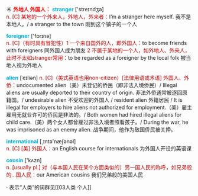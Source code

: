 ☀ <font color="red">**外地人 外国人：**</font>
<font color="sky blue">**stranger**</font> ['streɪndӡə]  
<font color="#c00000">n. [C] 某地的一个外来人，外地人，外来者：</font>I’m a stranger here myself. 我不是本地人。/ a stranger to the town 刚到这个镇子的一个人

<font color="sky blue">**foreigner**</font> ['fɒrɪnə]  
<font color="#c00000">n. [C]（有时具有冒犯性）1 一个来自国外的人，即外国人：</font>to become friends with foreigners 同外国人成为朋友 <font color="#c00000">2 不属于某地的一个人，如外地人、外来人，此时不太如stranger常用：</font>to be regarded as a foreigner by the local folk 被当地人视为外地人
           
<font color="sky blue">**alien**</font> [ˈeɪliən]
<font color="#c00000">n. [C]（美式英语也用non-citizen）[法律用语或术语] 外国人、外侨：</font>undocumented alien（美）未登记的侨民（即非法入境侨民）/ Illegal aliens are usually deported to their country of origin. 非法外侨通常被逐回原籍国。/ undesirable alien 不受欢迎的外国人 / resident alien 外籍居民 / It is illegal for employers to hire aliens not authorized for employment.（美）雇主雇用无就业许可的侨民是非法的。/ Both women had hired illegal aliens for child care.（美）两个女人都曾雇过非法入境者照看孩子。/ During the war, he was imprisoned as an enemy alien. 战争期间，他作为敌国侨民被关押。

<font color="sky blue">**international**</font> [͵ɪntə'næʃənəl]  
<font color="#c00000">n. [C] [美] 外国人：</font>an English course for internationals 为外国人开设的英语课

<font color="sky blue">**cousin**</font> ['kʌzn]  
<font color="#c00000">n. [usually pl.] 对（与本国人民在某个方面类似的）另一国人民的称呼，如兄弟般的…国人民：</font>our American cousins 我们兄弟般的美国人民

· 表示“人类”的词群见[[03人类 个人]]
